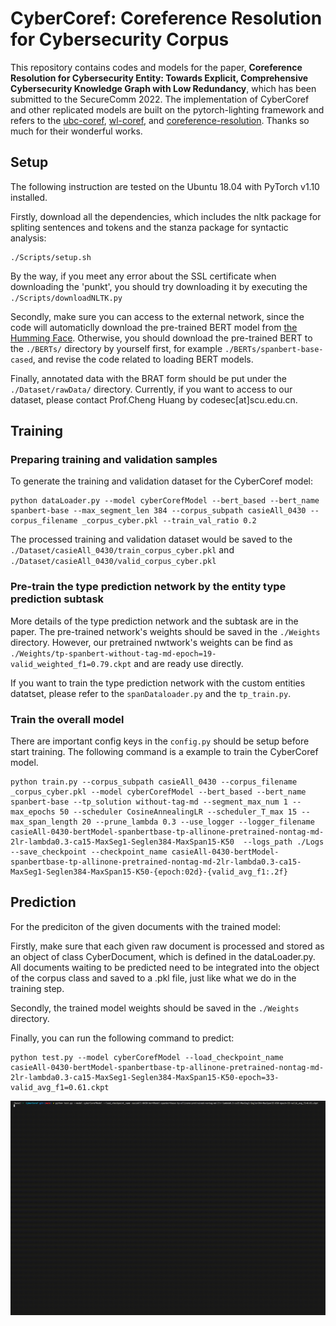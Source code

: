 # CyberCoref: Coreference Resolution for Cybersecurity Corpus

This repository contains codes and models for the paper, **Coreference Resolution for Cybersecurity Entity: Towards Explicit, Comprehensive Cybersecurity Knowledge Graph with Low Redundancy**, which has been submitted to the SecureComm 2022. The implementation of CyberCoref and other replicated models are built on the pytorch-lighting framework and refers to the [ubc-coref](https://github.com/grig-guz/ubc-coref), [wl-coref](https://github.com/vdobrovolskii/wl-coref), and [coreference-resolution](https://github.com/shayneobrien/coreference-resolution). Thanks so much for their wonderful works.

## Setup

The following instruction are tested on the Ubuntu 18.04 with PyTorch v1.10 installed.

Firstly, download all the dependencies, which includes the nltk package for spliting sentences and tokens and the stanza package for syntactic analysis:
```
./Scripts/setup.sh
```
By the way, if you meet any error about the SSL certificate when downloading the 'punkt', you should try downloading it by executing the `./Scripts/downloadNLTK.py` 

Secondly, make sure you can access to the external network, since the code will automaticlly download the pre-trained BERT model from [the Humming Face](https://huggingface.co/). Otherwise, you should download the pre-trained BERT to the `./BERTs/` directory by yourself first, for example `./BERTs/spanbert-base-cased`, and revise the code related to loading BERT models.
 
Finally, annotated data with the BRAT form should be put under the `./Dataset/rawData/` directory. Currently, if you want to access to our dataset, please contact Prof.Cheng Huang by codesec\[at\]scu.edu.cn.

## Training

### Preparing training and validation samples
To generate the training and validation dataset for the CyberCoref model:
```
python dataLoader.py --model cyberCorefModel --bert_based --bert_name spanbert-base --max_segment_len 384 --corpus_subpath casieAll_0430 --corpus_filename _corpus_cyber.pkl --train_val_ratio 0.2
```
The processed training and validation dataset would be saved to the `./Dataset/casieAll_0430/train_corpus_cyber.pkl` and `./Dataset/casieAll_0430/valid_corpus_cyber.pkl`

### Pre-train the type prediction network by the entity type prediction subtask
More details of the type prediction network and the subtask are in the paper. The pre-trained network's weights should be saved in the `./Weights` directory. However, our pretrained nwtwork's weights can be find as `./Weights/tp-spanbert-without-tag-md-epoch=19-valid_weighted_f1=0.79.ckpt` and are ready use directly.

If you want to train the type prediction network with the custom entities datatset, please refer to the `spanDataloader.py` and the `tp_train.py`.

### Train the overall model
There are important config keys in the `config.py` should be setup before start training. The following command is a example to train the CyberCoref model.

```
python train.py --corpus_subpath casieAll_0430 --corpus_filename _corpus_cyber.pkl --model cyberCorefModel --bert_based --bert_name spanbert-base --tp_solution without-tag-md --segment_max_num 1 --max_epochs 50 --scheduler CosineAnnealingLR --scheduler_T_max 15 --max_span_length 20 --prune_lambda 0.3 --use_logger --logger_filename casieAll-0430-bertModel-spanbertbase-tp-allinone-pretrained-nontag-md-2lr-lambda0.3-ca15-MaxSeg1-Seglen384-MaxSpan15-K50  --logs_path ./Logs --save_checkpoint --checkpoint_name casieAll-0430-bertModel-spanbertbase-tp-allinone-pretrained-nontag-md-2lr-lambda0.3-ca15-MaxSeg1-Seglen384-MaxSpan15-K50-{epoch:02d}-{valid_avg_f1:.2f}
```

## Prediction
For the prediciton of the given documents with the trained model:

Firstly, make sure that each given raw document is processed and stored as an object of class CyberDocument, which is defined in the dataLoader.py. All documents waiting to be predicted need to be integrated into the object of the corpus class and saved to a .pkl file, just like what we do in the training step.

Secondly, the trained model weights should be saved in the `./Weights` directory.

Finally, you can run the following command to predict:
```
python test.py --model cyberCorefModel --load_checkpoint_name casieAll-0430-bertModel-spanbertbase-tp-allinone-pretrained-nontag-md-2lr-lambda0.3-ca15-MaxSeg1-Seglen384-MaxSpan15-K50-epoch=33-valid_avg_f1=0.61.ckpt
```
![prediction_example](./prediction_example.gif)
